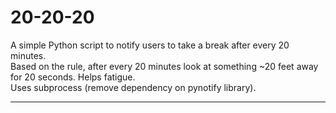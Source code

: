 # 20-20-20
A simple Python script to notify users to take a break after every 20 minutes.<br>
Based on the rule, after every 20 minutes look at something ~20 feet away for 20 seconds. Helps fatigue.<br>
Uses subprocess (remove dependency on pynotify library).
<hr>
